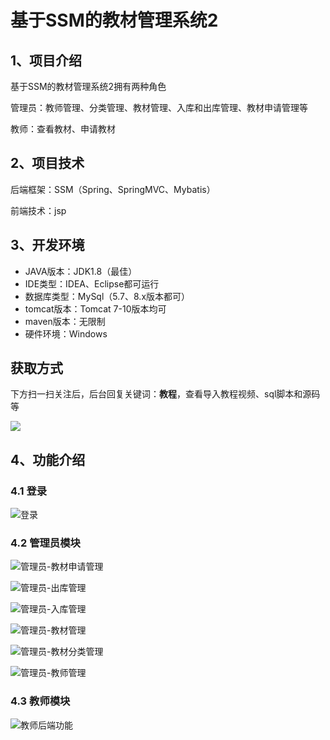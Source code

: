 #  基于SSM的教材管理系统2



## 1、项目介绍

 基于SSM的教材管理系统2拥有两种角色

管理员：教师管理、分类管理、教材管理、入库和出库管理、教材申请管理等

教师：查看教材、申请教材

## 2、项目技术

后端框架：SSM（Spring、SpringMVC、Mybatis）

前端技术：jsp

## 3、开发环境

- JAVA版本：JDK1.8（最佳）
- IDE类型：IDEA、Eclipse都可运行
- 数据库类型：MySql（5.7、8.x版本都可） 
- tomcat版本：Tomcat 7-10版本均可
- maven版本：无限制
- 硬件环境：Windows

## 获取方式

下方扫一扫关注后，后台回复关键词：**教程**，查看导入教程视频、sql脚本和源码等

 ![](https://www.codeshop.fun/Typora-Images/202205281253739.png)
## 4、功能介绍

### 4.1 登录

![登录](https://www.codeshop.fun/Typora-Images/202402162109170.jpg)

### 4.2 管理员模块

![管理员-教材申请管理](https://www.codeshop.fun/Typora-Images/202402162109620.jpg)

![管理员-出库管理](https://www.codeshop.fun/Typora-Images/202402162109699.jpg)

![管理员-入库管理](https://www.codeshop.fun/Typora-Images/202402162109677.jpg)

![管理员-教材管理](https://www.codeshop.fun/Typora-Images/202402162109724.jpg)

![管理员-教材分类管理](https://www.codeshop.fun/Typora-Images/202402162109748.jpg)

![管理员-教师管理](https://www.codeshop.fun/Typora-Images/202402162109764.jpg)

### 4.3 教师模块

![教师后端功能](https://www.codeshop.fun/Typora-Images/202402162109701.jpg)





